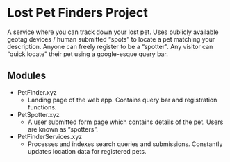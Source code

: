 # Lost Pet Finders Project

A service where you can track down your lost pet. Uses publicly available geotag devices / human submitted “spots” to locate a pet matching your description. Anyone can freely register to be a “spotter”. Any visitor can “quick locate” their pet using a google-esque query bar.

## Modules

- PetFinder.xyz
  - Landing page of the web app. Contains query bar and registration functions.
- PetSpotter.xyz
  - A user submitted form page which contains details of the pet. Users are known as “spotters”.
- PetFinderServices.xyz
  - Processes and indexes search queries and submissions. Constantly updates location data for registered pets.
